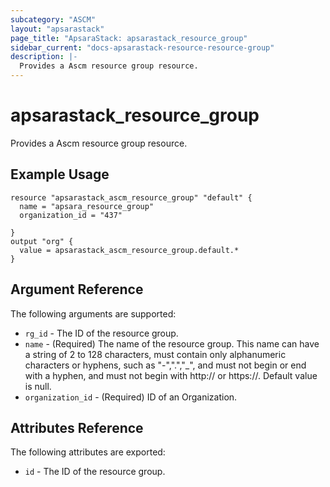```yaml
---
subcategory: "ASCM"
layout: "apsarastack"
page_title: "ApsaraStack: apsarastack_resource_group"
sidebar_current: "docs-apsarastack-resource-resource-group"
description: |-
  Provides a Ascm resource group resource.
---
```


# apsarastack\_resource_group

Provides a Ascm resource group resource.

## Example Usage

```
resource "apsarastack_ascm_resource_group" "default" {
  name = "apsara_resource_group"
  organization_id = "437"

}
output "org" {
  value = apsarastack_ascm_resource_group.default.*
}
```
## Argument Reference

The following arguments are supported:

* `rg_id` - The ID of the resource group.
* `name` - (Required) The name of the resource group. This name can have a string of 2 to 128 characters, must contain only alphanumeric characters or hyphens, such as "-",".","_", and must not begin or end with a hyphen, and must not begin with http:// or https://. Default value is null.
* `organization_id` - (Required) ID of an Organization.

## Attributes Reference

The following attributes are exported:

* `id` - The ID of the resource group.